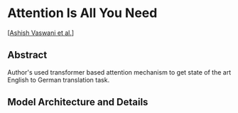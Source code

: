 # Attention Is All You Need

[[Ashish Vaswani et al.](https://arxiv.org/pdf/1706.03762.pdf)]

## Abstract

Author's used transformer based attention mechanism to get state of the art English to German translation task.

## Model Architecture and Details

## 
